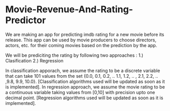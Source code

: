 # Movie-Revenue-And-Rating-Predictor
We are making an app for predicting imdb rating for a new movie before its release. This app can be used by movie producers to choose directors, actors, etc. for their coming movies based on the prediction by the app.

We will be prediciting the rating by following two approaches :
1.) Clasification 2.) Regression

In classification apporach, we assume the rating to be a discrete variable that can take 101 values from the set {0.0, 0.1, 0.2, .. 1.1, 1.2, .. , 2.1, 2.2, .. ,9.8, 9.9, 10.0}. [Classification algorithms used will be updated as soon as it is implemented].
  In regression approach, we assume the movie rating to be a continuous variable taking values from [0,10] with precision upto one decimal point. [Regression algorithms used will be updated as soon as it is implemented].
